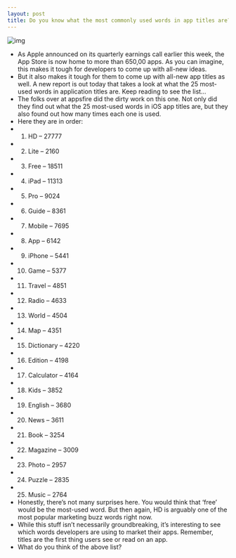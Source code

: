 ```yaml
---
layout: post
title: Do you know what the most commonly used words in app titles are?
---
```

![img](http://media.idownloadblog.com/wp-content/uploads/2012/07/word-cloud-rev21-e1343423235880.png)
* As Apple announced on its quarterly earnings call earlier this week, the App Store is now home to more than 650,00 apps. As you can imagine, this makes it tough for developers to come up with all-new ideas.
* But it also makes it tough for them to come up with all-new app titles as well. A new report is out today that takes a look at what the 25 most-used words in application titles are. Keep reading to see the list…
* The folks over at appsfire did the dirty work on this one. Not only did they find out what the 25 most-used words in iOS app titles are, but they also found out how many times each one is used.
* Here they are in order:
* 1. HD – 27777
* 2. Lite – 2160
* 3. Free – 18511
* 4. iPad – 11313
* 5. Pro – 9024
* 6. Guide – 8361
* 7. Mobile – 7695
* 8. App – 6142
* 9. iPhone – 5441
* 10. Game – 5377
* 11. Travel – 4851
* 12. Radio – 4633
* 13. World – 4504
* 14. Map – 4351
* 15. Dictionary – 4220
* 16. Edition – 4198
* 17. Calculator – 4164
* 18. Kids – 3852
* 19. English – 3680
* 20. News – 3611
* 21. Book – 3254
* 22. Magazine – 3009
* 23. Photo – 2957
* 24. Puzzle – 2835
* 25. Music – 2764
* Honestly, there’s not many surprises here. You would think that ‘free’ would be the most-used word. But then again, HD is arguably one of the most popular marketing buzz words right now.
* While this stuff isn’t necessarily groundbreaking, it’s interesting to see which words developers are using to market their apps. Remember, titles are the first thing users see or read on an app.
* What do you think of the above list?

